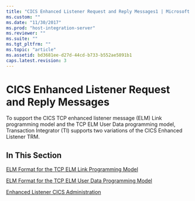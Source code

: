 ```yaml
---
title: "CICS Enhanced Listener Request and Reply Messages1 | Microsoft Docs"
ms.custom: ""
ms.date: "11/30/2017"
ms.prod: "host-integration-server"
ms.reviewer: ""
ms.suite: ""
ms.tgt_pltfrm: ""
ms.topic: "article"
ms.assetid: bd3681ee-d27d-44cd-b733-b552ae5891b1
caps.latest.revision: 3
---
```

# CICS Enhanced Listener Request and Reply Messages
To support the CICS TCP enhanced listener message (ELM) Link programming model and the TCP ELM User Data programming model, Transaction Integrator (TI) supports two variations of the CICS Enhanced Listener TRM.  
  
## In This Section  
 [ELM Format for the TCP ELM Link Programming Model](../HIS2010/elm-format-for-the-tcp-elm-link-programming-model2.md)  
  
 [ELM Format for the TCP ELM User Data Programming Model](../HIS2010/elm-format-for-the-tcp-elm-user-data-programming-model1.md)  
  
 [Enhanced Listener CICS Administration](../HIS2010/enhanced-listener-cics-administration1.md)